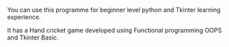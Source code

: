You can use this programme for beginner level python and Tkinter learning experience.

It has a Hand cricket game developed using Functional programming OOPS and Tkinter Basic.
